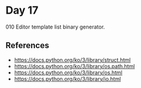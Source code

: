 # Day 17

010 Editor template list binary generator.

## References

* https://docs.python.org/ko/3/library/struct.html
* https://docs.python.org/ko/3/library/os.path.html
* https://docs.python.org/ko/3/library/os.html
* https://docs.python.org/ko/3/library/io.html

